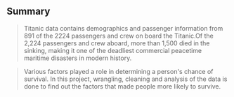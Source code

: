 ## Summary

>Titanic data contains demographics and passenger information from 891 of the 2224 passengers and crew on board the Titanic.Of the 2,224 passengers and crew aboard, more than 1,500 died in the sinking, making it one of the deadliest commercial peacetime maritime disasters in modern history.

>Various factors played a role in determining a person's chance of survival. In this project, wrangling, cleaning and analysis of the data is done to find out the factors that made people more likely to survive.
